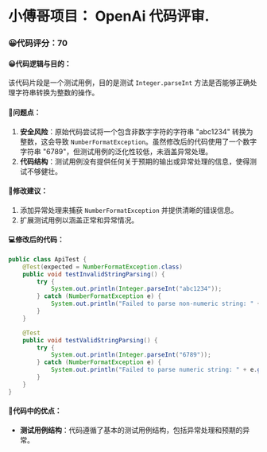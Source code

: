 # 小傅哥项目： OpenAi 代码评审.
### 😀代码评分：70
#### 😀代码逻辑与目的：
该代码片段是一个测试用例，目的是测试 `Integer.parseInt` 方法是否能够正确处理字符串转换为整数的操作。

#### 🤔问题点：
1. **安全风险**：原始代码尝试将一个包含非数字字符的字符串 "abc1234" 转换为整数，这会导致 `NumberFormatException`。虽然修改后的代码使用了一个数字字符串 "6789"，但测试用例的泛化性较低，未涵盖异常处理。
2. **代码结构**：测试用例没有提供任何关于预期的输出或异常处理的信息，使得测试不够健壮。

#### 🎯修改建议：
1. 添加异常处理来捕获 `NumberFormatException` 并提供清晰的错误信息。
2. 扩展测试用例以涵盖正常和异常情况。

#### 💻修改后的代码：
```java
public class ApiTest {
    @Test(expected = NumberFormatException.class)
    public void testInvalidStringParsing() {
        try {
            System.out.println(Integer.parseInt("abc1234"));
        } catch (NumberFormatException e) {
            System.out.println("Failed to parse non-numeric string: " + e.getMessage());
        }
    }

    @Test
    public void testValidStringParsing() {
        try {
            System.out.println(Integer.parseInt("6789"));
        } catch (NumberFormatException e) {
            System.out.println("Failed to parse numeric string: " + e.getMessage());
        }
    }
}
```

#### 🌟代码中的优点：
- **测试用例结构**：代码遵循了基本的测试用例结构，包括异常处理和预期的异常。